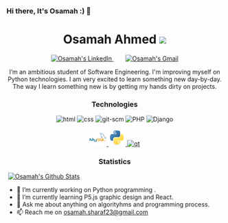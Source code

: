 ### Hi there, It's Osamah :) 👋


<h1 align="center">Osamah Ahmed <img src="https://media.giphy.com/media/hvRJCLFzcasrR4ia7z/giphy.gif" width="25px"></h1>



<p align="center">
  <a href="https://www.linkedin.com/in/osamah-sharaf-aldeen-a98240211" style="margin:0 10px">
    <img alt="Osamah's LinkedIn" width="22px" src="https://raw.githubusercontent.com/peterthehan/peterthehan/master/assets/linkedin.svg" />
  </a>&nbsp;
  <a href="mailto:osamah.sharaf23@gmail.com" style="margin:0 10px">
    <img alt="Osamah's Gmail" width="30px" src="https://raw.githubusercontent.com/jzsfkzm/color-icons-for-gmail/master/resources/Gmail-Icon.png" />
  </a>
</p>



<p align="center">I’m an ambitious student of Software Engineering. I'm improving myself on Python technologies. I am very excited to learn something new day-by-day. The way I learn something new is by getting my hands dirty on projects.</p>


<h3 align="center">Technologies</h3>


<p align="center">
<img src="https://raw.githubusercontent.com/rahul-jha98/github_readme_icons/main/language_and_tools/square/html/html.svg" alt="html" height="42px"/>
<img src="https://raw.githubusercontent.com/rahul-jha98/github_readme_icons/main/language_and_tools/square/css/css.svg" alt="css" height="42px"/>
<img src="https://raw.githubusercontent.com/rahul-jha98/github_readme_icons/main/language_and_tools/square/git-scm/git-scm.svg" alt="git-scm" height="42px"/>
<img src="https://i.ibb.co/LzmYpDX/146-1466902-php-logo-png-transparent-php-logo-png-png-removebg-preview.png" width="48" height="48" alt="PHP" />
  <img src="https://cdn.worldvectorlogo.com/logos/django.svg" width="48" height="48" alt="Django" />
<p align="center"> <a href="https://www.mysql.com/" target="_blank" rel="noreferrer"> <img src="https://raw.githubusercontent.com/devicons/devicon/master/icons/mysql/mysql-original-wordmark.svg" alt="mysql" width="40" height="40"/> </a> <a href="https://www.python.org" target="_blank" rel="noreferrer"> <img src="https://raw.githubusercontent.com/devicons/devicon/master/icons/python/python-original.svg" alt="python" width="40" height="40"/> </a> <a href="https://www.qt.io/" target="_blank" rel="noreferrer"> <img src="https://upload.wikimedia.org/wikipedia/commons/0/0b/Qt_logo_2016.svg" alt="qt" width="40" height="40"/> </a> </p>


</p>


<h3 align="center">Statistics</h3>


<a href="https://git.io/streak-stats"><img alt="" src="https://github-readme-streak-stats.herokuapp.com/?user=AhmedOsamah&theme=vue-dark&hide_border=true" height="162px" /></a>
<a href="https://github.com/anuraghazra/github-readme-stats"><img alt="Osamah's Github Stats" src="https://denvercoder1-github-readme-stats.vercel.app/api/?username=AhmedOsamah&show_icons=true&count_private=true&theme=vue-dark&hide_border=true" height="162px"/></a>




- 🔭 I’m currently working on Python programming .
- 🌱 I’m currently learning P5.js graphic design and React.
- 💬 Ask me about anything on algorityhms and programming process.
- 📫 Reach me on osamah.sharaf23@gmail.com
